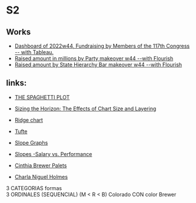 # S2

## Works
+ [Dashboard of 2022w44, Fundraising by Members of the 117th Congress -- with Tableau.](https://manueldvr.github.io/infovis/s2/Dashboard2022w44.html)
+ [Raised amount in millions by Party makeover w44 --with Flourish](https://manueldvr.github.io/infovis/s2/flourish_Beeswarm_w44.html)
+ [Raised amount by State Hierarchy Bar makeover w44 --with Flourish](https://manueldvr.github.io/infovis/s2/flourish_HierarchicalBars.html)

## links:
+ [THE SPAGHETTI PLOT](https://www.data-to-viz.com/caveat/spaghetti.html)
+ [Sizing the Horizon: The Effects of Chart Size and Layering](https://idl.cs.washington.edu/files/2009-TimeSeries-CHI.pdf)
+ [Ridge chart](https://observablehq.com/@d3/ridgeline-plot)
+ [Tufte](https://www.edwardtufte.com/tufte/)
+ [Slope Graphs](https://www.edwardtufte.com/bboard/q-and-a-fetch-msg?msg_id=0000Jr)
+ [Slopes -Salary vs. Performance](https://fathom.info/salaryper/)
+ [Cinthia Brewer Palets](https://colorbrewer2.org/)

+ [Charla Niguel Holmes](https://www.youtube.com/watch?v=WB7DCEayj3w)

3 CATEGORIAS                                formas <BR>
3 ORDINALES (SEQUENCIAL)  (M < R < B)       Colorado CON color Brewer  <br>
